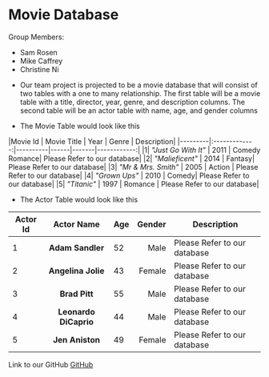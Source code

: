 # Movie Database
Group Members:
  * Sam Rosen
  * Mike Caffrey
  * Christine Ni

- Our team project is projected to be a movie database that will consist of two tables with a one to many relationship.
The first table will be a movie table with a title, director, year, genre, and description columns.
The second table will be an actor table with name, age, and gender columns

- The Movie Table would look like this

|Movie Id | Movie Title | Year | Genre | Description|
|---------|:-------------:|----------|------|-------|------------:|
|1| *"Just Go With It"* | 2011 | Comedy Romance| Please Refer to our database|
|2| *"Malieficent"* | 2014 | Fantasy| Please Refer to our database|
|3| *"Mr & Mrs. Smith"* | 2005 | Action | Please Refer to our database|
|4| *"Grown Ups"* | 2010 | Comedy| Please Refer to our database|
|5| *"Titanic"* | 1997 | Romance | Please Refer to our database|


- The Actor Table would look like this

|Actor Id | Actor Name | Age | Gender| Description|
|----------|:------------:|-----|-------:|---------|
|1|**Adam Sandler**| 52 | Male |Please Refer to our database|
|2|**Angelina Jolie**| 43 | Female |Please Refer to our database|
|3|**Brad Pitt**| 55 | Male |Please Refer to our database|
|4|**Leonardo DiCaprio**| 44| Male |Please Refer to our database|
|5|**Jen Aniston**| 49| Female |Please Refer to our database|


Link to our GitHub
[GitHub](https://github.com/chrisni123/group-assignment-01)

